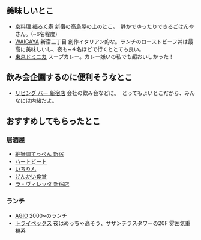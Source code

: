 
## 美味しいとこ
- [京料理 福ろく寿](http://www.restaurants-park.jp/restaurant/?id=2)
新宿の高島屋の上のとこ。　静かでゆったりできるごはんやさん。(~6名程度)
- [WAIGAYA](http://tabelog.com/tokyo/A1304/A130401/13178884/) 新宿三丁目 創作イタリアン的な。ランチのローストビーフ丼は最高に美味しいし、夜も~４名ほどで行くととても良い。 
- [東京ドミニカ](http://tabelog.com/tokyo/A1304/A130401/13124113/) スープカレー。カレー嫌いの私でも超おいしかった！

## 飲み会企画するのに便利そうなとこ
- [リビング バー 新宿店](http://tabelog.com/tokyo/A1304/A130401/13036670/) 会社の飲み会などに。　とってもよいとこだから、みんなには内緒だよ。

## おすすめしてもらったとこ
### 居酒屋
- [絶好調てっぺん 新宿](http://tabelog.com/tokyo/A1304/A130401/13048213/)
- [ハートビート](http://tabelog.com/tokyo/A1304/A130401/13072607/)
- [いちりん](http://tabelog.com/tokyo/A1304/A130401/13026191/)
- [げんかい食堂](http://tabelog.com/tokyo/A1304/A130402/13034023/)
- [ラ・ヴィレッタ 新宿店](https://tabelog.com/tokyo/A1304/A130401/13019174/)

### ランチ
- [AGIO](https://www.mikasakaikan.co.jp/restaurant/agio/shinjuku/index) 2000~のランチ
- [トライベックス](https://tabelog.com/tokyo/A1304/A130401/13004255/) 夜はめっちゃ高そう、サザンテラスタワーの20F 雰囲気重視系
